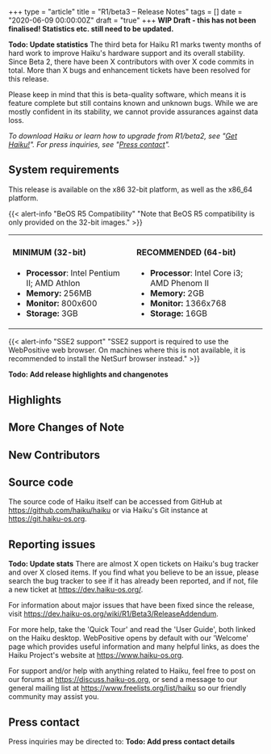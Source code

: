 +++
type = "article"
title = "R1/beta3 – Release Notes"
tags = []
date = "2020-06-09 00:00:00Z"
draft = "true"
+++
**WIP Draft - this has not been finalised! Statistics etc. still need to be updated.**

**Todo: Update statistics**
The third beta for Haiku R1 marks twenty months of hard work to improve Haiku's hardware support and its overall stability. Since Beta 2, there have been X contributors with over X code commits in total. More than X bugs and enhancement tickets have been resolved for this release.

Please keep in mind that this is beta-quality software, which means it is feature complete but still contains known and unknown bugs. While we are mostly confident in its stability, we cannot provide assurances against data loss.

*To download Haiku or learn how to upgrade from R1/beta2, see "[Get Haiku!](/get-haiku/)". For press inquiries, see "[Press contact](#press-contact)".*

## System requirements
This release is available on the x86 32-bit platform, as well as the x86_64 platform. 

{{< alert-info "BeOS R5 Compatibility" "Note that BeOS R5 compatibility is only provided on the 32-bit images." >}}

<table><tr><td>
<h4>MINIMUM (32-bit)</h4>
<ul>
<li><strong>Processor</strong>: Intel Pentium II; AMD Athlon</li>
<li><strong>Memory:</strong> 256MB</li>
<li><strong>Monitor:</strong> 800x600</li>
<li><strong>Storage:</strong> 3GB</li>
</ul>
</td><td>
<h4>RECOMMENDED (64-bit)</h4>
<ul>
<li><strong>Processor</strong>: Intel Core i3; AMD Phenom II</li>
<li><strong>Memory:</strong> 2GB</li>
<li><strong>Monitor:</strong> 1366x768</li>
<li><strong>Storage:</strong> 16GB</li>
</ul>
</td></tr></table>

{{< alert-info "SSE2 support" "SSE2 support is required to use the WebPositive web browser. On machines where this is not available, it is recommended to install the NetSurf browser instead." >}}

**Todo: Add release highlights and changenotes**
## Highlights

## More Changes of Note

## New Contributors

## Source code

The source code of Haiku itself can be accessed from GitHub at <https://github.com/haiku/haiku> or via Haiku's Git instance at <https://git.haiku-os.org>.

## Reporting issues
**Todo: Update stats**
There are almost X open tickets on Haiku's bug tracker and over X closed items.  If you find what you believe to be an issue, please search the bug tracker to see if it has already been reported, and if not, file a new ticket at <https://dev.haiku-os.org/>.

For information about major issues that have been fixed since the release, visit <https://dev.haiku-os.org/wiki/R1/Beta3/ReleaseAddendum>.

For more help, take the 'Quick Tour' and read the 'User Guide', both linked on the Haiku desktop. WebPositive opens by default with our 'Welcome' page which provides useful information and many helpful links, as does the Haiku Project's website at <https://www.haiku-os.org>.

For support and/or help with anything related to Haiku, feel free to post on our forums at <https://discuss.haiku-os.org>, or send a message to our general mailing list at <https://www.freelists.org/list/haiku> so our friendly community may assist you.

## Press contact

Press inquiries may be directed to:
**Todo: Add press contact details**
